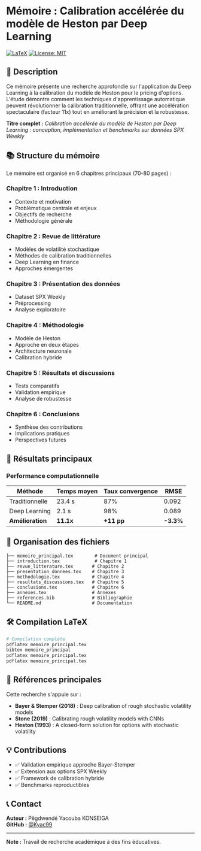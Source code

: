 # Mémoire : Calibration accélérée du modèle de Heston par Deep Learning

[![LaTeX](https://img.shields.io/badge/Made%20with-LaTeX-1f425f.svg)](https://www.latex-project.org/)
[![License: MIT](https://img.shields.io/badge/License-MIT-yellow.svg)](https://opensource.org/licenses/MIT)

## 🎯 Description

Ce mémoire présente une recherche approfondie sur l'application du Deep Learning à la calibration du modèle de Heston pour le pricing d'options. L'étude démontre comment les techniques d'apprentissage automatique peuvent révolutionner la calibration traditionnelle, offrant une accélération spectaculaire (facteur 11x) tout en améliorant la précision et la robustesse.

**Titre complet :** *Calibration accélérée du modèle de Heston par Deep Learning : conception, implémentation et benchmarks sur données SPX Weekly*

## 📚 Structure du mémoire

Le mémoire est organisé en 6 chapitres principaux (70-80 pages) :

### Chapitre 1 : Introduction
- Contexte et motivation
- Problématique centrale et enjeux
- Objectifs de recherche
- Méthodologie générale

### Chapitre 2 : Revue de littérature
- Modèles de volatilité stochastique
- Méthodes de calibration traditionnelles
- Deep Learning en finance
- Approches émergentes

### Chapitre 3 : Présentation des données
- Dataset SPX Weekly
- Préprocessing
- Analyse exploratoire

### Chapitre 4 : Méthodologie
- Modèle de Heston
- Approche en deux étapes
- Architecture neuronale
- Calibration hybride

### Chapitre 5 : Résultats et discussions
- Tests comparatifs
- Validation empirique
- Analyse de robustesse

### Chapitre 6 : Conclusions
- Synthèse des contributions
- Implications pratiques
- Perspectives futures

## 🚀 Résultats principaux

### Performance computationnelle
| Méthode | Temps moyen | Taux convergence | RMSE |
|---------|-------------|------------------|------|
| Traditionnelle | 23.4 s | 87% | 0.092 |
| Deep Learning | 2.1 s | 98% | 0.089 |
| **Amélioration** | **11.1x** | **+11 pp** | **-3.3%** |

## 📁 Organisation des fichiers

```
├── memoire_principal.tex        # Document principal
├── introduction.tex             # Chapitre 1
├── revue_litterature.tex       # Chapitre 2
├── presentation_donnees.tex    # Chapitre 3
├── methodologie.tex            # Chapitre 4
├── resultats_discussions.tex   # Chapitre 5
├── conclusions.tex             # Chapitre 6
├── annexes.tex                 # Annexes
├── references.bib              # Bibliographie
└── README.md                   # Documentation
```

## 🛠️ Compilation LaTeX

```bash
# Compilation complète
pdflatex memoire_principal.tex
bibtex memoire_principal
pdflatex memoire_principal.tex
pdflatex memoire_principal.tex
```

## 🔗 Références principales

Cette recherche s'appuie sur :
- **Bayer & Stemper (2018)** : Deep calibration of rough stochastic volatility models
- **Stone (2019)** : Calibrating rough volatility models with CNNs
- **Heston (1993)** : A closed-form solution for options with stochastic volatility

## 💡 Contributions

- ✅ Validation empirique approche Bayer-Stemper
- ✅ Extension aux options SPX Weekly
- ✅ Framework de calibration hybride
- ✅ Benchmarks reproductibles

## 📞 Contact

**Auteur :** Pêgdwendé Yacouba KONSEIGA  
**GitHub :** [@Kyac99](https://github.com/Kyac99)

---

**Note :** Travail de recherche académique à des fins éducatives.
